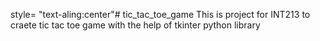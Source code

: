  style= "text-aling:center"# tic_tac_toe_game
This is project for INT213 to craete tic tac toe game with the help of tkinter python library
